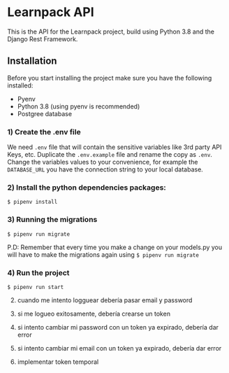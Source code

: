 # Learnpack API

This is the API for the Learnpack project, build using Python 3.8 and the Django Rest Framework.


## Installation
 
Before you start installing the project make sure you have the following installed:
- Pyenv 
- Python 3.8 (using pyenv is recommended)
- Postgree database

### 1) Create the .env file

We need `.env` file that will contain the sensitive variables like 3rd party API Keys, etc.
Duplicate the `.env.example` file and rename the copy as `.env`.  
Change the variables values to your convenience, for example the `DATABASE_URL` you have the connection string to your local database.

### 2) Install the python dependencies packages:

```
$ pipenv install
```

### 3) Running the migrations

```
$ pipenv run migrate
```

P.D: Remember that every time you make a change on your models.py you will have to make the migrations again using `$ pipenv run migrate`

### 4) Run the project

```
$ pipenv run start
```



2. cuando me intento logguear debería pasar email y password

4. si me logueo exitosamente, debería crearse un token

5. si intento cambiar mi password con un token ya expirado, debería dar error

6. si intento cambiar mi email con un token ya expirado, debería dar error 

7. implementar token temporal



